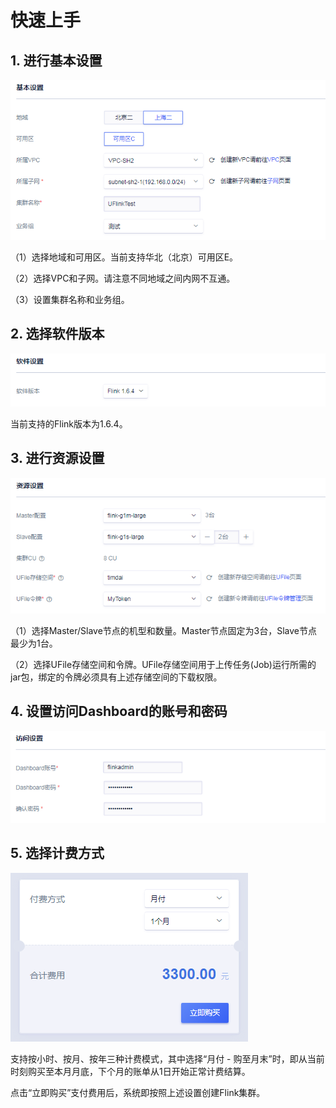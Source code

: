 

# 快速上手

## 1\. 进行基本设置

![](/images/quick/uflink-基本设置.png)

（1）选择地域和可用区。当前支持华北（北京）可用区E。

（2）选择VPC和子网。请注意不同地域之间内网不互通。

（3）设置集群名称和业务组。

## 2\. 选择软件版本

![](/images/quick/uflink-软件设置.png)

当前支持的Flink版本为1.6.4。

## 3\. 进行资源设置

![](/images/quick/uflink-资源设置.png)

（1）选择Master/Slave节点的机型和数量。Master节点固定为3台，Slave节点最少为1台。

（2）选择UFile存储空间和令牌。UFile存储空间用于上传任务(Job)运行所需的jar包，绑定的令牌必须具有上述存储空间的下载权限。

## 4\. 设置访问Dashboard的账号和密码

![](/images/quick/uflink-访问设置.png)

## 5\. 选择计费方式

![](/images/quick/uflink-费用.png)

支持按小时、按月、按年三种计费模式，其中选择“月付 - 购至月末”时，即从当前时刻购买至本月月底，下个月的账单从1日开始正常计费结算。

点击“立即购买”支付费用后，系统即按照上述设置创建Flink集群。
